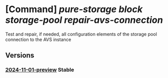 # [Command] _pure-storage block storage-pool repair-avs-connection_

Test and repair, if needed, all configuration elements of the storage pool connection to the AVS instance

## Versions

### [2024-11-01-preview](/Resources/mgmt-plane/L3N1YnNjcmlwdGlvbnMve30vcmVzb3VyY2Vncm91cHMve30vcHJvdmlkZXJzL3B1cmVzdG9yYWdlLmJsb2NrL3N0b3JhZ2Vwb29scy97fS9yZXBhaXJhdnNjb25uZWN0aW9u/2024-11-01-preview.xml) **Stable**

<!-- mgmt-plane /subscriptions/{}/resourcegroups/{}/providers/purestorage.block/storagepools/{}/repairavsconnection 2024-11-01-preview -->
